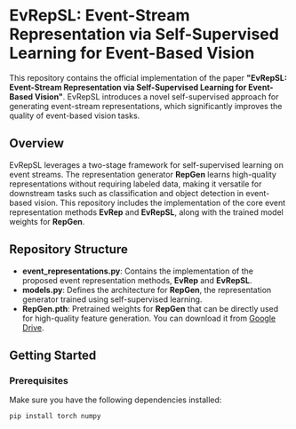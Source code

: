 # EvRepSL: Event-Stream Representation via Self-Supervised Learning for Event-Based Vision

This repository contains the official implementation of the paper **"EvRepSL: Event-Stream Representation via Self-Supervised Learning for Event-Based Vision"**. EvRepSL introduces a novel self-supervised approach for generating event-stream representations, which significantly improves the quality of event-based vision tasks.

## Overview

EvRepSL leverages a two-stage framework for self-supervised learning on event streams. The representation generator **RepGen** learns high-quality representations without requiring labeled data, making it versatile for downstream tasks such as classification and object detection in event-based vision. This repository includes the implementation of the core event representation methods **EvRep** and **EvRepSL**, along with the trained model weights for **RepGen**.

## Repository Structure

- **event_representations.py**: Contains the implementation of the proposed event representation methods, **EvRep** and **EvRepSL**.
- **models.py**: Defines the architecture for **RepGen**, the representation generator trained using self-supervised learning.
- **RepGen.pth**: Pretrained weights for **RepGen** that can be directly used for high-quality feature generation. You can download it from [Google Drive](https://drive.google.com/drive/folders/1poN9xeTUrJhpBgHV2xGRxkR1Ymx4IbXt?usp=sharing).
  
## Getting Started

### Prerequisites

Make sure you have the following dependencies installed:

```bash
pip install torch numpy
